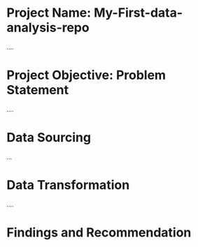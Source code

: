 # Project Name: My-First-data-analysis-repo

....
# Project Objective: Problem Statement


....
# Data Sourcing


...
# Data Transformation


....
# Findings and Recommendation
